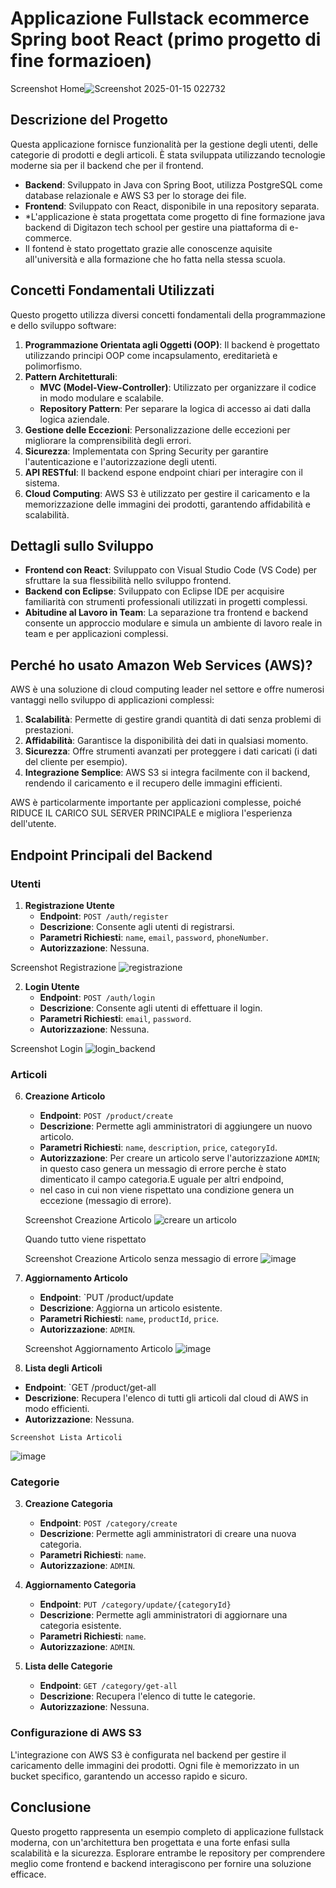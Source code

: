 #  Applicazione Fullstack ecommerce Spring boot React (primo progetto di fine formazioen)

 Screenshot Home![Screenshot 2025-01-15 022732](https://github.com/user-attachments/assets/9124987a-5f2a-4af1-8a20-940479cb15db)
>

## Descrizione del Progetto
 Questa applicazione fornisce funzionalità per la gestione degli utenti, delle categorie di prodotti e degli articoli. È stata sviluppata utilizzando tecnologie moderne sia per il backend che per il frontend.

- **Backend**: Sviluppato in Java con Spring Boot, utilizza PostgreSQL come database relazionale e AWS S3 per lo storage dei file.
- **Frontend**: Sviluppato con React, disponibile in una repository separata.
- *L'applicazione è stata progettata come progetto di fine formazione java backend di Digitazon tech school per gestire una piattaforma di e-commerce.
- Il fontend è stato progettato grazie alle conoscenze aquisite all'università
 e alla formazione che ho fatta nella stessa scuola.
 
## Concetti Fondamentali Utilizzati
Questo progetto utilizza diversi concetti fondamentali della programmazione e dello sviluppo software:

1. **Programmazione Orientata agli Oggetti (OOP)**: Il backend è progettato utilizzando principi OOP come incapsulamento, ereditarietà e polimorfismo.
2. **Pattern Architetturali**:
   - **MVC (Model-View-Controller)**: Utilizzato per organizzare il codice in modo modulare e scalabile.
   - **Repository Pattern**: Per separare la logica di accesso ai dati dalla logica aziendale.
3. **Gestione delle Eccezioni**: Personalizzazione delle eccezioni per migliorare la comprensibilità degli errori.
4. **Sicurezza**: Implementata con Spring Security per garantire l'autenticazione e l'autorizzazione degli utenti.
5. **API RESTful**: Il backend espone endpoint chiari per interagire con il sistema.
6. **Cloud Computing**: AWS S3 è utilizzato per gestire il caricamento e la memorizzazione delle immagini dei prodotti, garantendo affidabilità e scalabilità.

## Dettagli sullo Sviluppo

- **Frontend con React**: Sviluppato con Visual Studio Code (VS Code) per sfruttare la sua flessibilità nello sviluppo frontend.
- **Backend con Eclipse**: Sviluppato con Eclipse IDE per acquisire familiarità con strumenti professionali utilizzati in progetti complessi.
- **Abitudine al Lavoro in Team**: La separazione tra frontend e backend consente un approccio modulare e simula un ambiente di lavoro reale in team e per applicazioni complessi.

## Perché ho usato Amazon Web Services (AWS)?
AWS è una soluzione di cloud computing leader nel settore e offre numerosi vantaggi nello sviluppo di applicazioni complessi:

1. **Scalabilità**: Permette di gestire grandi quantità di dati senza problemi di prestazioni.
2. **Affidabilità**: Garantisce la disponibilità dei dati in qualsiasi momento.
3. **Sicurezza**: Offre strumenti avanzati per proteggere i dati caricati (i dati del cliente per esempio).
4. **Integrazione Semplice**: AWS S3 si integra facilmente con il backend, rendendo il caricamento e il recupero delle immagini efficienti.

AWS è particolarmente importante per applicazioni complesse, poiché RIDUCE IL CARICO SUL SERVER PRINCIPALE e migliora l'esperienza dell'utente.

## Endpoint Principali del Backend

### Utenti
1. **Registrazione Utente**
   - **Endpoint**: `POST /auth/register`
   - **Descrizione**: Consente agli utenti di registrarsi.
   - **Parametri Richiesti**: `name`, `email`, `password`, `phoneNumber`.
   - **Autorizzazione**: Nessuna.

  Screenshot Registrazione
![registrazione](https://github.com/user-attachments/assets/3a783c9a-d88e-4c2f-b098-2874127dd915)



2. **Login Utente**
   - **Endpoint**: `POST /auth/login`
   - **Descrizione**: Consente agli utenti di effettuare il login.
   - **Parametri Richiesti**: `email`, `password`.
   - **Autorizzazione**: Nessuna.

  Screenshot Login
   ![login_backend](https://github.com/user-attachments/assets/820fd057-3464-42e8-a557-ecd5e2e85090)



### Articoli
6. **Creazione Articolo**
   - **Endpoint**: `POST /product/create`
   - **Descrizione**: Permette agli amministratori di aggiungere un nuovo articolo.
   - **Parametri Richiesti**: `name`, `description`, `price`, `categoryId`.
   - **Autorizzazione**: Per creare un articolo serve l'autorizzazione `ADMIN`; in questo caso genera un messagio di errore perche è stato dimenticato il campo categoria.E uguale per altri endpoind,
   - nel caso in cui non viene rispettato una condizione genera un eccezione (messagio di errore).

   Screenshot Creazione Articolo
   ![creare un articolo](https://github.com/user-attachments/assets/1dff1b11-959d-454d-9201-b22b0948beba)




   Quando tutto viene rispettato

   Screenshot Creazione Articolo senza messagio di errore
   ![image](https://github.com/user-attachments/assets/fc6c5af7-5df3-4c22-a2ae-d9cf9ab308c4)





8. **Aggiornamento Articolo**
   - **Endpoint**: `PUT /product/update
   - **Descrizione**: Aggiorna un articolo esistente.
   - **Parametri Richiesti**: `name`, `productId`, `price`.
   - **Autorizzazione**: `ADMIN`.

   Screenshot Aggiornamento Articolo
   ![image](https://github.com/user-attachments/assets/4689d06c-b29f-4cf5-9495-27f58447adc3)





10. **Lista degli Articoli**
   - **Endpoint**: `GET /product/get-all
   - **Descrizione**: Recupera l'elenco di tutti gli articoli dal cloud di AWS in modo efficienti.
   - **Autorizzazione**: Nessuna. 


    Screenshot Lista Articoli
   ![image](https://github.com/user-attachments/assets/c2ba9fa7-eb78-4a3d-93e4-732a36ef2a2c)




   ### Categorie
3. **Creazione Categoria**
   - **Endpoint**: `POST /category/create`
   - **Descrizione**: Permette agli amministratori di creare una nuova categoria.
   - **Parametri Richiesti**: `name`.
   - **Autorizzazione**: `ADMIN`.

   

4. **Aggiornamento Categoria**
   - **Endpoint**: `PUT /category/update/{categoryId}`
   - **Descrizione**: Permette agli amministratori di aggiornare una categoria esistente.
   - **Parametri Richiesti**: `name`.
   - **Autorizzazione**: `ADMIN`.

   

5. **Lista delle Categorie**
   - **Endpoint**: `GET /category/get-all`
   - **Descrizione**: Recupera l'elenco di tutte le categorie.
   - **Autorizzazione**: Nessuna.

### Configurazione di AWS S3
L'integrazione con AWS S3 è configurata nel backend per gestire il caricamento delle immagini dei prodotti. Ogni file è memorizzato in un bucket specifico, garantendo un accesso rapido e sicuro.

## Conclusione
Questo progetto rappresenta un esempio completo di applicazione fullstack moderna, con un'architettura ben progettata e una forte enfasi sulla scalabilità e la sicurezza. 
 Esplorare entrambe le repository per comprendere meglio come frontend e backend interagiscono per fornire una soluzione efficace.

